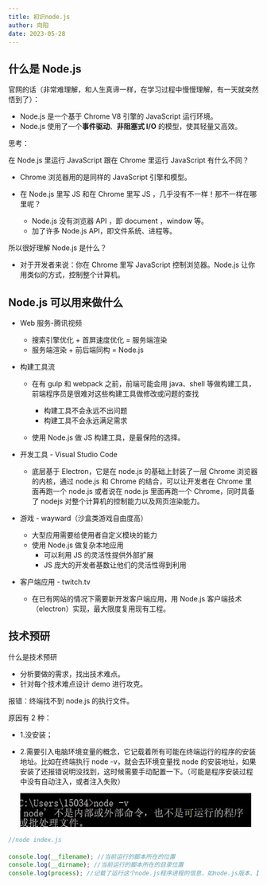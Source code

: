 ```yaml
---
title: 初识node.js
author: 向阳
date: 2023-05-28
---
```


## 什么是 Node.js

官网的话（非常难理解，和人生真谛一样，在学习过程中慢慢理解，有一天就突然悟到了）：

- Node.js 是一个基于 Chrome V8 引擎的 JavaScript 运行环境。
- Node.js 使用了一个**事件驱动**、**非阻塞式 I/O** 的模型，使其轻量又高效。

思考：

在 Node.js 里运行 JavaScript 跟在 Chrome 里运行 JavaScript 有什么不同？

- Chrome 浏览器用的是同样的 JavaScript 引擎和模型。

- 在 Node.js 里写 JS 和在 Chrome 里写 JS ，几乎没有不一样！那不一样在哪里呢？

  - Node.js 没有浏览器 API ，即 document ，window 等。
  - 加了许多 Node.js API，即文件系统、进程等。

所以很好理解 Node.js 是什么？

- 对于开发者来说：你在 Chrome 里写 JavaScript 控制浏览器。Node.js 让你用类似的方式，控制整个计算机。

## Node.js 可以用来做什么

- Web 服务-腾讯视频
  - 搜索引擎优化 + 首屏速度优化 = 服务端渲染
  - 服务端渲染 + 前后端同构 = Node.js
- 构建工具流

  - 在有 gulp 和 webpack 之前，前端可能会用 java、shell 等做构建工具，前端程序员是很难对这些构建工具做修改或问题的查找

    - 构建工具不会永远不出问题
    - 构建工具不会永远满足需求

  - 使用 Node.js 做 JS 构建工具，是最保险的选择。

- 开发工具 - Visual Studio Code

  - 底层基于 Electron，它是在 node.js 的基础上封装了一层 Chrome 浏览器的内核，通过 node.js 和 Chrome 的结合，可以让开发者在 Chrome 里面再跑一个 node.js 或者说在 node.js 里面再跑一个 Chrome，同时具备了 nodejs 对整个计算机的控制能力以及网页渲染能力。

- 游戏 - wayward（沙盒类游戏自由度高）
  - 大型应用需要给使用者自定义模块的能力
  - 使用 Node.js 做复杂本地应用
    - 可以利用 JS 的灵活性提供外部扩展
    - JS 庞大的开发者基数让他们的灵活性得到利用
- 客户端应用 - twitch.tv

  - 在已有网站的情况下需要新开发客户端应用，用 Node.js 客户端技术（electron）实现，最大限度复用现有工程。

## 技术预研

什么是技术预研

- 分析要做的需求，找出技术难点。
- 针对每个技术难点设计 demo 进行攻克。

报错：终端找不到 node.js 的执行文件。

原因有 2 种：

- 1.没安装；
- 2.需要引入电脑环境变量的概念，它记载着所有可能在终端运行的程序的安装地址。比如在终端执行 node -v，就会去环境变量找 node 的安装地址，如果安装了还报错说明没找到，这时候需要手动配置一下。（可能是程序安装过程中没有自动注入，或者注入失败）

  <img src="../imgs/node指令报错.jpg">

```js
//node index.js

console.log(__filename); //当前运行的脚本所在的位置
console.log(__dirname); //当前运行的脚本所在的目录位置
console.log(process); //记载了运行这个node.js程序进程的信息，如node.js版本、【cpuJsage（cpu占用率）、memoryUsage（内存占用率）】（这两个在后面性能分析时会会经常用到）、kill、exit（两个管理杀进程的操作）、hrtime（用来统计时间，时间精度可以到微秒级，在做一些时间统计时可以用这个函数）、env对象（打印node所运行的环境的环境变量，环境变量可以让你快速的在启动nodejs时做一些配置，让你的程序能在里面根据环境变量做一些分支，比如加一个debugger环境变量，然后你的nodejs运行可以以debugger模式运行）、argv（用户在启动node进程时敲击的命令是怎样的，这个属性可以用在做一些命令行程序的时候用到，后面的剪刀石头布游戏会用到）
```
